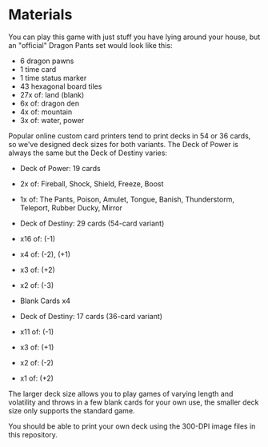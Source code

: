 # Materials

You can play this game with just stuff you have lying around your house, but an "official" Dragon Pants set would
look like this:

- 6 dragon pawns
- 1 time card
- 1 time status marker
- 43 hexagonal board tiles
 - 27x of: land (blank)
 - 6x of: dragon den
 - 4x of: mountain
 - 3x of: water, power

Popular online custom card printers tend to print decks in 54 or 36 cards, so we've designed deck sizes for both variants.
The Deck of Power is always the same but the Deck of Destiny varies:

- Deck of Power: 19 cards
 - 2x of: Fireball, Shock, Shield, Freeze, Boost
 - 1x of: The Pants, Poison, Amulet, Tongue, Banish, Thunderstorm, Teleport, Rubber Ducky, Mirror

- Deck of Destiny: 29 cards (54-card variant)
 - x16 of: (-1)
 - x4 of: (-2), (+1)
 - x3 of: (+2)
 - x2 of: (-3)
 - Blank Cards x4

- Deck of Destiny: 17 cards (36-card variant)
 - x11 of: (-1)
 - x3 of: (+1)
 - x2 of: (-2)
 - x1 of: (+2)

 The larger deck size allows you to play games of varying length and volatility and throws in a few blank cards for your own use, the smaller deck size only supports the standard game.

 You should be able to print your own deck using the 300-DPI image files in this repository.